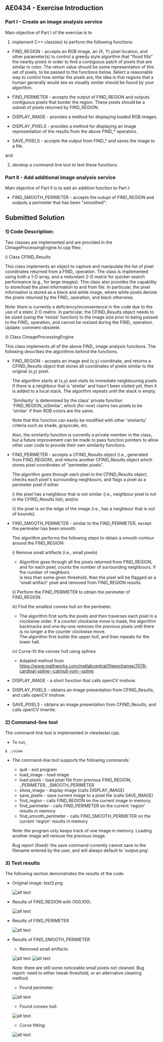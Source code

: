 AE0434 - Exercise Introduction
-----------------------

### Part I - Create an image analysis service ###

Main objective of Part I of the exercise is to 

1) implement C++ class(es) to perform the following functions:

* FIND_REGION - accepts an RGB image, an (X, Y) pixel location, and other parameter(s) to control a greedy style algorithm that "flood fills" the nearby pixels in order to find a contiguous patch of pixels that are similar in color. The return value should be some representation of this set of pixels, to be passed to the functions below. Select a reasonable way to control how similar the pixels are; the idea is that regions that a human generally would see as visually similar should be found by your algorithm.

* FIND_PERIMETER - accepts the output of FIND_REGION and outputs contiguous pixels that border the region. These pixels should be a subset of pixels returned by FIND_REGION.

* DISPLAY_IMAGE - provides a method for displaying loaded RGB images.

* DISPLAY_PIXELS - provides a method for displaying an image representation of the results from the above FIND_* operators.

* SAVE_PIXELS - accepts the output from FIND_* and saves the image to a file.

and
	
2) develop a command-line tool to test these functions.

### Part II - Add additional image analysis service ###

Main objective of Part II is to add an addition function to Part I:

* FIND_SMOOTH_PERIMETER - accepts the outupt of FIND_REGION and outputs a perimeter that has been "smoothed":
	

Submitted Solution
-----------------------

### 1) Code Description: ###

Two classes are implemented and are provided in the CImageProcessingEngine.h/.cpp files:

i) Class CFIND_Results

This class implements an object to capture and manipulate the list of pixel coordinates returned from a FIND_ operation.
The class is implemented using both a 1-D array, and a redundant 2-D matrix for quicker search performance (e.g., for large images).
This class also provides the capability to store/load the pixel information to and from file.  In particular, the pixel information is stored
as a black and white image, where white pixels denote the pixels returned by the FIND_ operation, and black otherwise.

Note: there is currently a deficiency/inconvenience in the code due to the use of a static 2-D matrix.  In particular, the CFIND_Results object needs to be sized (using the 'resize' function)
to the image size prior to being passed to the FIND_ operation, and cannot be resized during the FIND_ operation. Update: comment obsolete.




ii) Class CImageProcessingEngine

This class implements all of the above FIND_ image analysis functions.  The following describes the algorithms behind the functions.

* FIND_REGION - accepts an image and (x,y) coordinate, and returns a CFIND_Results object that stores all coordinates of pixels similar to the original (x,y) pixel.

	The algorithm starts at (x,y) and visits its immediate neighbouring pixels.  If there is a neighbour that is 'similar' and hasn't been visited yet, then it is added to a local
	stack.  The algorithm repeats until the stack is empty.

	'Similiarity' is determined by the class' private function 'FIND_REGION_isSimilar', which (for now) claims two pixels to be 'similar' if their RGB colors are the same.
	
	Note that this function can easily be modified with other 'similarity' criteria such as shade, grayscale, etc.
	
	Also, the similarity function is currently a private member in the class, but a future improvement can be made to pass function pointers to allow 
	other user code to provide their own similarity functions.
	
* FIND_PERIMETER - accepts a CFIND_Results object (i.e., generated from FIND_REGION), and returns another CFIND_Results object which stores pixel coordinates of "perimeter pixels".

	The algorithm goes through each pixel in the CFIND_Results object, checks each pixel's surrounding neighbours, and flags a pixel as a 
	perimeter pixel if either 

	i) the pixel has a neighbour that is not similar (i.e., neighbour pixel is not in the CFIND_Results list); and/or

	ii) the pixel is on the edge of the image (i.e., has a neighbour that is out of bounds).
	
* FIND_SMOOTH_PERIMETER - similar to the FIND_PERIMETER, except the perimeter has been smooth.

	The algorithm performs the following steps to obtain a smooth contour around the FIND_REGION:
	
	i) Remove small artifacts (i.e., small pixels)
		
	- Algorithm goes through all the pixels returned from FIND_REGION, and for each pixel, counts the number of surrounding neighbours.  If fhe number of neighbors		
		is less than some given threshold, then the pixel will be flagged as a 'small artifact' pixel and removed from FIND_REGION results.
		
	ii) Perform the FIND_PERIMETER to obtain the perimeter of FIND_REGION.
	
	iii) Find the smallest convex hull on the perimeter.
			
	- The algorithm first sorts the pixels and then traverses each pixel in a clockwise order. If a counter clockwise move is made, the algorithm backtracks 
		and one-by-one removes the previous pixels until there is no longer a the counter clockwise move.  
			The algorithm first builds the upper hull, and then repeats for the lower hall.
	
	iv) Curve-fit the convex hull using splines.
	
	- Adapted method from https://www.mathworks.com/matlabcentral/fileexchange/7078-cardinal-spline--catmull-rom--spline.
		
* DISPLAY_IMAGE - a short function that calls openCV imshow.

* DISPLAY_PIXELS - obtains an image presentation from CFIND_Results, and calls openCV imshow.

* SAVE_PIXELS - obtains an image presentation from CFIND_Results, and calls openCV imwrite.




### 2) Command-line tool ###

The command-line tool is implemented in viewtester.cpp.  

* To run,

```
$ ./view
```

* The command-line tool supports the following commands:

	* quit		- exit program
	* load_image	- load image
	* load pixels	- load pixel file from previous FIND_REGION, _PERIMETER, _SMOOTH_PERIMETER
	* show_image	- display image (calls DISPLAY_IMAGE)
	* save_pixels	- save current image to a pixel file (calls SAVE_IMAGE)
	* find_region	- calls FIND_REGION on the current image in memory.  			
	* find_perimeter - calls FIND_PERIMETER on the current 'region' results in memory
	* find_smooth_perimeter - calls FIND_SMOOTH_PERIMETER on the current 'region' results in memory
	
	Note: the program only keeps track of one image in memory.  Loading another image will remove the previous image.
	
	Bug report (fixed): the save command currently cannot save to the filename entered by the user, and will always default to 'output.png'.
	
	
### 3) Test results ###

The following section demonstrates the results of the code.

* Original image: test3.png

	![alt text](/demo_results/test3.png?raw=true)

* Results of FIND_REGION with (100,100).

	![alt text](/demo_results/test3_region.png?raw=true)

* Results of FIND_PERIMETER

	![alt text](/demo_results/test3_perimeter.png?raw=true)

* Results of FIND_SMOOTH_PERIMETER

	- Removed small artifacts:
	
	![alt text](/demo_results/test3_smooth_clean.png?raw=true) ![alt text](/demo_results/test3_smooth_perimeter.png?raw=true)

	Note: there are still some noticeable small pixels not cleaned.  Bug report: need to either tweak threshold, or an alternative cleaning method.
	
	- Found perimeter:
	
	![alt text](/demo_results/test3_smooth_perimeter.png?raw=true)
	
	- Found convex hull:
	
	![alt text](/demo_results/test3_smooth_convex_hull.png?raw=true)

	- Curve fitting:
	
	![alt text](/demo_results/test3_smooth_spline.png?raw=true)

	